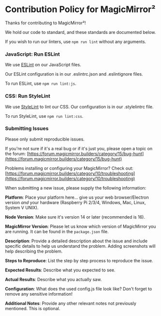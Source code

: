 # Contribution Policy for MagicMirror²

Thanks for contributing to MagicMirror²!

We hold our code to standard, and these standards are documented below.

If you wish to run our linters, use `npm run lint` without any arguments.

### JavaScript: Run ESLint

We use [ESLint](https://eslint.org) on our JavaScript files.

Our ESLint configuration is in our .eslintrc.json and .eslintignore files.

To run ESLint, use `npm run lint:js`.

### CSS: Run StyleLint

We use [StyleLint](https://stylelint.io) to lint our CSS. Our configuration is in our .stylelintrc file.

To run StyleLint, use `npm run lint:css`.

### Submitting Issues

Please only submit reproducible issues.

If you're not sure if it's a real bug or if it's just you, please open a topic on the forum: [https://forum.magicmirror.builders/category/15/bug-hunt](https://forum.magicmirror.builders/category/15/bug-hunt)

Problems installing or configuring your MagicMirror? Check out: [https://forum.magicmirror.builders/category/10/troubleshooting](https://forum.magicmirror.builders/category/10/troubleshooting)

When submitting a new issue, please supply the following information:

**Platform**: Place your platform here... give us your web browser/Electron version _and_ your hardware (Raspberry Pi 2/3/4, Windows, Mac, Linux, System V UNIX).

**Node Version**: Make sure it's version 14 or later (recommended is 16).

**MagicMirror Version**: Please let us know which version of MagicMirror you are running. It can be found in the `package.json` file.

**Description**: Provide a detailed description about the issue and include specific details to help us understand the problem. Adding screenshots will help describing the problem.

**Steps to Reproduce**: List the step by step process to reproduce the issue.

**Expected Results**: Describe what you expected to see.

**Actual Results**: Describe what you actually saw.

**Configuration**: What does the used config.js file look like? Don't forget to remove any sensitive information!

**Additional Notes**: Provide any other relevant notes not previously mentioned. This is optional.
